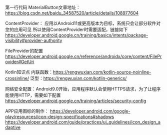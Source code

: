 第一行代码
MaterialButton文章地址：https://blog.csdn.net/baidu_34587520/article/details/108977604

ContentProvider：
    应用以Android11或更高版本为目标，系统只会让部分软件对您的应用可见
    所以使用ContentProvider时需要适配，链接如下
    https://developer.android.google.cn/training/basics/intents/package-visibility#provider-authority

FileProvider的配置
    https://developer.android.google.cn/reference/androidx/core/content/FileProvider#GetUri

Kotlin知识点
    内联函数：https://rengwuxian.com/kotlin-source-noinline-crossinline/
    泛型：https://rengwuxian.com/kotlin-generics/

网络安全配置：Android9.0开始，应用程序默认会使用HTTPS请求，为了让程序能使用HTTP，需要如下配置
    https://developer.android.google.cn/training/articles/security-config

APP应用图标的制作：
    https://developer.android.com/google-play/resources/icon-design-specifications#shadows
    https://developer.android.com/guide/practices/ui_guidelines/icon_design_adaptive
